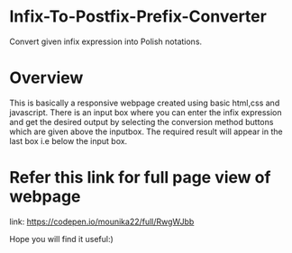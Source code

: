 # Infix-To-Postfix-Prefix-Converter
Convert given infix expression into Polish notations.
# Overview
This is basically a responsive webpage created using basic html,css and javascript.
There is an input box where you can enter the infix expression and get the desired output by selecting the conversion method buttons which are given above the inputbox.
The required result will appear in the last box i.e below the input box.
# Refer this link for full page view of webpage
link: https://codepen.io/mounika22/full/RwgWJbb

Hope you will find it useful:)
